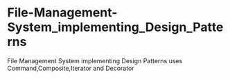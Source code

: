 # File-Management-System_implementing_Design_Patterns
File Management System implementing Design Patterns uses Command,Composite,Iterator and Decorator
